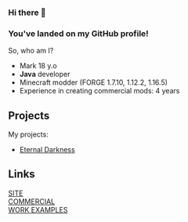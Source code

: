 ### Hi there 👋
### You've landed on my GitHub profile!


So, who am I?
* Mark 18 y.o
* **Java** developer
* Minecraft modder (FORGE 1.7.10, 1.12.2, 1.16.5)
* Experience in creating commercial mods: 4 years

## Projects 
My projects:
* [Eternal Darkness](https://vk.com/eternaldarknessmc)
## Links
[SITE](https://thelivan.ru/) <br>
[COMMERCIAL](https://github.com/TheLivan/THELIVAN-COMMERCIAL) <br>
[WORK EXAMPLES](https://github.com/TheLivan/THELIVAN-COMMERCIAL#%D0%BF%D1%80%D0%B8%D0%BC%D0%B5%D1%80%D1%8B-%D1%80%D0%B0%D0%B1%D0%BE%D1%82)

